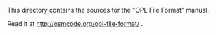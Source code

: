 
This directory contains the sources for the "OPL File Format" manual.

Read it at http://osmcode.org/opl-file-format/ .

